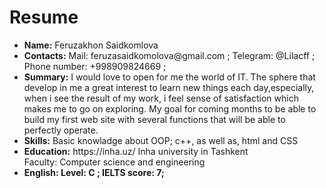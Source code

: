 <h1>Resume</h1>
<ul>
  <li><b>Name:</b> Feruzakhon Saidkomlova</li>
  <li><b>Contacts:</b> Mail: feruzasaidkomolova@gmail.com ; Telegram: @Lilacff ; Phone number: +998909824669 ;</li> 
  <li><b>Summary:</b> I would love to open for me the world of IT. The sphere that develop in me a great interest to learn new things each day,especially, when i see the result of my work, i feel sense of satisfaction which makes me to go on exploring. My goal for coming months to be able to build my first web site with several functions that will be able to perfectly operate.</li>
  <li><b>Skills:</b> Basic knowladge about OOP; c++, as well as, html and CSS</li>
  <li><b>Education:</b> https://inha.uz/ Inha university in Tashkent</li>
  Faculty: Computer science and engineering
  <li><b> English:</> Level: C ; IELTS score: 7; 
 </ul>


